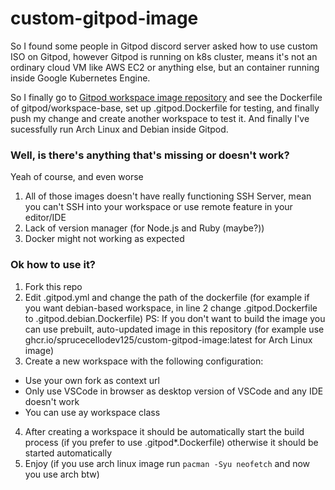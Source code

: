 # custom-gitpod-image

So I found some people in Gitpod discord server asked how to use custom ISO on Gitpod, however Gitpod is running on k8s cluster, means it's not an ordinary cloud VM like AWS EC2 or anything else, but an container running inside Google Kubernetes Engine.

So I finally go to [Gitpod workspace image repository](https://github.com/gitpod-io/workspace-images) and see the Dockerfile of gitpod/workspace-base, set up .gitpod.Dockerfile for testing, and finally push my change and create another workspace to test it. And finally I've sucessfully run Arch Linux and Debian inside Gitpod.

### Well, is there's anything that's missing or doesn't work?
Yeah of course, and even worse
1. All of those images doesn't have really functioning SSH Server, mean you can't SSH into your workspace or use remote feature in your editor/IDE
2. Lack of version manager (for Node.js and Ruby (maybe?))
3. Docker might not working as expected

### Ok how to use it?
1. Fork this repo
2. Edit .gitpod.yml and change the path of the dockerfile (for example if you want debian-based workspace, in line 2 change .gitpod.Dockerfile to .gitpod.debian.Dockerfile)
PS: If you don't want to build the image you can use prebuilt, auto-updated image in this repository (for example use ghcr.io/sprucecellodev125/custom-gitpod-image:latest for Arch Linux image)
3. Create a new workspace with the following configuration:
  - Use your own fork as context url
  - Only use VSCode in browser as desktop version of VSCode and any IDE doesn't work
  - You can use ay workspace class
4. After creating a workspace it should be automatically start the build process (if you prefer to use .gitpod*.Dockerfile) otherwise it should be started automatically
5. Enjoy (if you use arch linux image run `pacman -Syu neofetch` and now you use arch btw)
